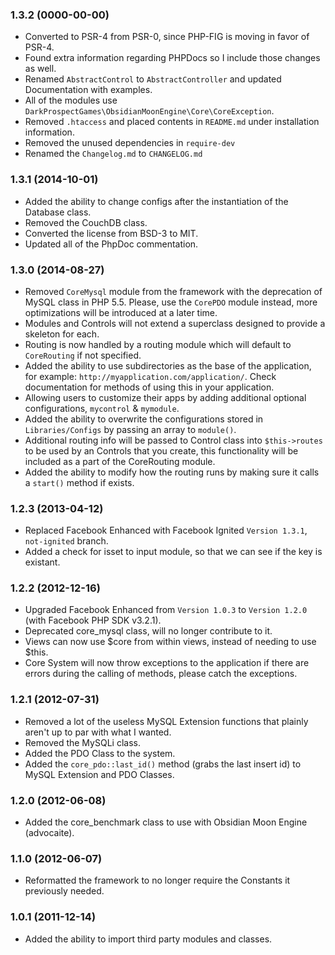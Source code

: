 <a name="1.3.2"></a>
### 1.3.2 (0000-00-00)

- Converted to PSR-4 from PSR-0, since PHP-FIG is moving in favor of PSR-4.
- Found extra information regarding PHPDocs so I include those changes as well.
- Renamed `AbstractControl` to `AbstractController` and updated Documentation with examples.
- All of the modules use `DarkProspectGames\ObsidianMoonEngine\Core\CoreException`.
- Removed `.htaccess` and placed contents in `README.md` under installation information.
- Removed the unused dependencies in `require-dev`
- Renamed the `Changelog.md` to `CHANGELOG.md`

<a name="1.3.1"></a>
### 1.3.1 (2014-10-01)

- Added the ability to change configs after the instantiation of the Database class.
- Removed the CouchDB class.
- Converted the license from BSD-3 to MIT.
- Updated all of the PhpDoc commentation.

<a name="1.3.0"></a>
### 1.3.0 (2014-08-27)

- Removed `CoreMysql` module from the framework with the deprecation of MySQL class in PHP 5.5.
  Please, use the `CorePDO` module instead, more optimizations will be introduced at a later time.
- Modules and Controls will not extend a superclass designed to provide a skeleton for each.
- Routing is now handled by a routing module which will default to `CoreRouting` if not specified.
- Added the ability to use subdirectories as the base of the application, for example:
  `http://myapplication.com/application/`. Check documentation for methods of using this in
  your application.
- Allowing users to customize their apps by adding additional optional configurations, `mycontrol` & `mymodule`.
- Added the ability to overwrite the configurations stored in  `Libraries/Configs` by passing an array to `module()`.
- Additional routing info will be passed to Control class into `$this->routes` to be used by an Controls that you
  create, this functionality will be included as a part of the CoreRouting module.
- Added the ability to modify how the routing runs by making sure it calls a `start()` method if exists.

<a name="1.2.3"></a>
### 1.2.3 (2013-04-12)

- Replaced Facebook Enhanced with Facebook Ignited `Version 1.3.1`, `not-ignited` branch.
- Added a check for isset to input module, so that we can see if the key is existant.

<a name="1.2.2"></a>
### 1.2.2 (2012-12-16)

- Upgraded Facebook Enhanced from `Version 1.0.3` to `Version 1.2.0` (with Facebook PHP SDK v3.2.1).
- Deprecated core_mysql class, will no longer contribute to it.
- Views can now use $core from within views, instead of needing to use $this.
- Core System will now throw exceptions to the application if there are errors during
  the calling of methods, please catch the exceptions.

<a name="1.2.1"></a>
### 1.2.1 (2012-07-31)

- Removed a lot of the useless MySQL Extension functions that plainly aren't up to par with what I wanted.
- Removed the MySQLi class.
- Added the PDO Class to the system.
- Added the `core_pdo::last_id()` method (grabs the last insert id) to MySQL Extension and PDO Classes.

<a name="1.2.0"></a>
### 1.2.0 (2012-06-08)

- Added the core_benchmark class to use with Obsidian Moon Engine (advocaite).

<a name="1.1.0"></a>
### 1.1.0 (2012-06-07)

- Reformatted the framework to no longer require the Constants it previously needed.

<a name="1.0.1"></a>
### 1.0.1 (2011-12-14)

- Added the ability to import third party modules and classes.